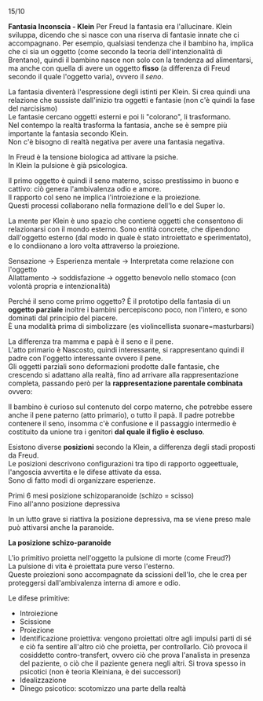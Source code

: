 15/10  

**Fantasia Inconscia - Klein**
 Per Freud la fantasia era l'allucinare. Klein sviluppa, dicendo che si nasce con una riserva di fantasie innate che ci accompagnano. Per esempio, qualsiasi tendenza che il bambino ha, implica che ci sia un oggetto (come secondo la teoria dell'intenzionalità di Brentano), quindi il bambino nasce non solo con la tendenza ad alimentarsi, ma anche con quella di avere un oggetto **fisso** (a differenza di Freud secondo il quale l'oggetto varia), ovvero il *seno*.  
 
 La fantasia diventerà l'espressione degli istinti per Klein. Si crea quindi una relazione che sussiste dall'inizio tra oggetti e fantasie (non c'è quindi la fase del narcisismo)  
 Le fantasie cercano oggetti esterni e poi li "colorano", li trasformano.  
 Nel contempo la realtà trasforma la fantasia, anche se è sempre più importante la fantasia secondo Klein.  
 Non c'è bisogno di realtà negativa per avere una fantasia negativa.  


 In Freud è la tensione biologica ad attivare la psiche.  
 In Klein la pulsione è già psicologica.  

 Il primo oggetto è quindi il seno materno, scisso prestissimo in buono e cattivo: ciò genera l'ambivalenza odio e amore.  
 Il rapporto col seno ne implica l'introiezione e la proiezione.  
 Questi processi collaborano nella formazione dell'Io e del Super Io.  

 La mente per Klein è uno spazio che contiene oggetti che consentono di relazionarsi con il mondo esterno. Sono entità concrete, che dipendono dall'oggetto esterno (dal modo in quale è stato introiettato e sperimentato), e lo condiionano a loro volta attraverso la proiezione.  

 Sensazione -> Esperienza mentale -> Interpretata come relazione con l'oggetto  
 Allattamento -> soddisfazione -> oggetto benevolo nello stomaco (con volontà propria e intenzionalità)


Perché il seno come primo oggetto? È il prototipo della fantasia di un **oggetto parziale** inoltre i bambini percepiscono poco, non l'intero, e sono dominati dal principio del piacere.  
È una modalità prima di simbolizzare (es violincellista suonare=masturbarsi)  

La differenza tra mamma e papà è il seno e il pene.  
L'atto primario è Nascosto, quindi interessante, si rappresentano quindi il padre con l'oggetto interessante ovvero il pene.  
Gli oggetti parziali sono deformazioni prodotte dalle fantasie, che crescendo si adattano alla realtà, fino ad arrivare alla rappresentazione completa, passando però per la **rappresentazione parentale combinata** ovvero:  

Il bambino è curioso sul contenuto del corpo materno, che potrebbe essere anche il pene paterno (atto primario), o tutto il papà. Il padre potrebbe contenere il seno, insomma c'è confusione e il passaggio intermedio è costituito da unione tra i genitori **dal quale il figlio è escluso**.  

Esistono diverse **posizioni** secondo la Klein, a differenza degli stadi proposti da Freud.  
Le posizioni descrivono configurazioni tra tipo di rapporto oggeettuale, l'angoscia avvertita e le difese attivate da essa.  
Sono di fatto modi di organizzare esperienze.  

Primi 6 mesi posizione schizoparanoide (schizo = scisso)  
Fino all'anno posizione depressiva  

In un lutto grave si riattiva la posizione depressiva, ma se viene preso male può attivarsi anche la paranoide.  

**La posizione schizo-paranoide**  

L'io primitivo proietta nell'oggetto la pulsione di morte (come Freud?)  
La pulsione di vita è proiettata pure verso l'esterno.  
Queste proiezioni sono accompagnate da scissioni dell'Io, che le crea per proteggersi dall'ambivalenza interna di amore e odio.  

Le difese primitive:  

- Introiezione
- Scissione
- Proiezione
- Identificazione proiettiva: vengono proiettati oltre agli impulsi parti di sé e ciò fa sentire all'altro ciò che proietta, per controllarlo. Ciò provoca il cosiddetto contro-transfert, ovvero ciò che prova l'analista in presenza del paziente, o ciò che il paziente genera negli altri. Si trova spesso in psicotici (non è teoria Kleiniana, è dei successori)  
- Idealizzazione
- Dinego psicotico: scotomizzo una parte della realtà
